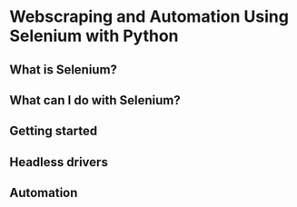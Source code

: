# Webscraping and Automation Using Selenium with Python

## What is Selenium?

## What can I do with Selenium?

## Getting started

## Headless drivers

## Automation

